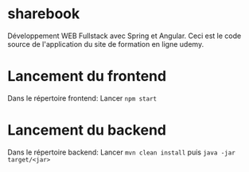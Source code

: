# sharebook
Développement WEB Fullstack avec Spring et Angular.
Ceci est le code source de l'application du site de formation en ligne udemy.

# Lancement du frontend
Dans le répertoire frontend:
Lancer `npm start`

# Lancement du backend
Dans le répertoire backend:
Lancer `mvn clean install` puis `java -jar target/<jar>`
